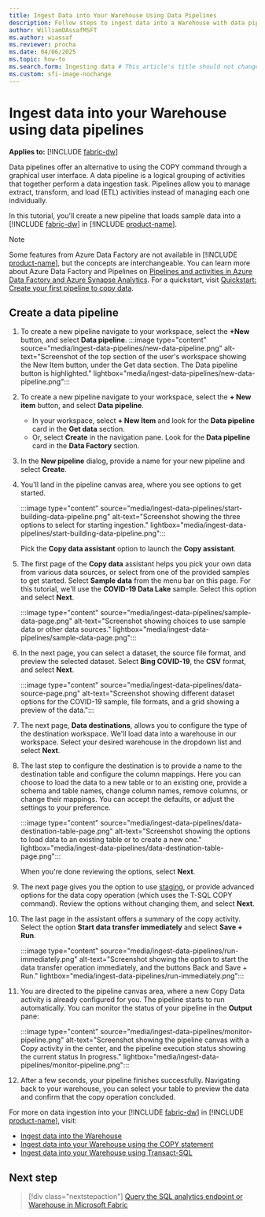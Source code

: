 ```yaml
---
title: Ingest Data into Your Warehouse Using Data Pipelines
description: Follow steps to ingest data into a Warehouse with data pipelines in Microsoft Fabric.
author: WilliamDAssafMSFT
ms.author: wiassaf
ms.reviewer: procha
ms.date: 04/06/2025
ms.topic: how-to
ms.search.form: Ingesting data # This article's title should not change. If so, contact engineering.
ms.custom: sfi-image-nochange
---
```

# Ingest data into your Warehouse using data pipelines

**Applies to:** [!INCLUDE [fabric-dw](includes/applies-to-version/fabric-dw.md)]

Data pipelines offer an alternative to using the COPY command through a graphical user interface. A data pipeline is a logical grouping of activities that together perform a data ingestion task. Pipelines allow you to manage extract, transform, and load (ETL) activities instead of managing each one individually.

In this tutorial, you'll create a new pipeline that loads sample data into a [!INCLUDE [fabric-dw](includes/fabric-dw.md)] in [!INCLUDE [product-name](../includes/product-name.md)].

> [!NOTE]
> Some features from Azure Data Factory are not available in [!INCLUDE [product-name](../includes/product-name.md)], but the concepts are interchangeable. You can learn more about Azure Data Factory and Pipelines on [Pipelines and activities in Azure Data Factory and Azure Synapse Analytics](/azure/data-factory/concepts-pipelines-activities). For a quickstart, visit [Quickstart: Create your first pipeline to copy data](../data-factory/create-first-pipeline-with-sample-data.md).

## Create a data pipeline

1. To create a new pipeline navigate to your workspace, select the **+New** button, and select **Data pipeline**.
    :::image type="content" source="media/ingest-data-pipelines/new-data-pipeline.png" alt-text="Screenshot of the top section of the user's workspace showing the New Item button, under the Get data section. The Data pipeline button is highlighted." lightbox="media/ingest-data-pipelines/new-data-pipeline.png":::
1. To create a new pipeline navigate to your workspace, select the **+ New item** button, and select **Data pipeline**.
    - In your workspace, select **+ New Item** and look for the **Data pipeline** card in the **Get data** section. 
    - Or, select **Create** in the navigation pane. Look for the **Data pipeline** card in the **Data Factory** section.

1. In the **New pipeline** dialog, provide a name for your new pipeline and select **Create**.

1. You'll land in the pipeline canvas area, where you see options to get started.

    :::image type="content" source="media/ingest-data-pipelines/start-building-data-pipeline.png" alt-text="Screenshot showing the three options to select for starting ingestion." lightbox="media/ingest-data-pipelines/start-building-data-pipeline.png":::

    Pick the **Copy data assistant** option to launch the **Copy assistant**.

1. The first page of the **Copy data** assistant helps you pick your own data from various data sources, or select from one of the provided samples to get started. Select **Sample data** from the menu bar on this page. For this tutorial, we'll use the **COVID-19 Data Lake** sample. Select this option and select **Next**.

    :::image type="content" source="media/ingest-data-pipelines/sample-data-page.png" alt-text="Screenshot showing choices to use sample data or other data sources." lightbox="media/ingest-data-pipelines/sample-data-page.png":::

1. In the next page, you can select a dataset, the source file format, and preview the selected dataset. Select **Bing COVID-19**, the **CSV** format, and select **Next**.

    :::image type="content" source="media/ingest-data-pipelines/data-source-page.png" alt-text="Screenshot showing different dataset options for the COVID-19 sample, file formats, and a grid showing a preview of the data.":::

1. The next page, **Data destinations**, allows you to configure the type of the destination workspace. We'll load data into a warehouse in our workspace. Select your desired warehouse in the dropdown list and select **Next**. 

1. The last step to configure the destination is to provide a name to the destination table and configure the column mappings. Here you can choose to load the data to a new table or to an existing one, provide a schema and table names, change column names, remove columns, or change their mappings. You can accept the defaults, or adjust the settings to your preference.

    :::image type="content" source="media/ingest-data-pipelines/data-destination-table-page.png" alt-text="Screenshot showing the options to load data to an existing table or to create a new one." lightbox="media/ingest-data-pipelines/data-destination-table-page.png":::

    When you're done reviewing the options, select **Next**.

1. The next page gives you the option to use [staging](/azure/data-factory/copy-activity-performance-features#staged-copy), or provide advanced options for the data copy operation (which uses the T-SQL COPY command). Review the options without changing them, and select **Next**.
 
1. The last page in the assistant offers a summary of the copy activity. Select the option **Start data transfer immediately** and select **Save + Run**. 

    :::image type="content" source="media/ingest-data-pipelines/run-immediately.png" alt-text="Screenshot showing the option to start the data transfer operation immediately, and the buttons Back and Save + Run." lightbox="media/ingest-data-pipelines/run-immediately.png":::

1. You are directed to the pipeline canvas area, where a new Copy Data activity is already configured for you. The pipeline starts to run automatically. You can monitor the status of your pipeline in the **Output** pane: 

    :::image type="content" source="media/ingest-data-pipelines/monitor-pipeline.png" alt-text="Screenshot showing the pipeline canvas with a Copy activity in the center, and the pipeline execution status showing the current status In progress." lightbox="media/ingest-data-pipelines/monitor-pipeline.png":::

1. After a few seconds, your pipeline finishes successfully. Navigating back to your warehouse, you can select your table to preview the data and confirm that the copy operation concluded. 

For more on data ingestion into your [!INCLUDE [fabric-dw](includes/fabric-dw.md)] in [!INCLUDE [product-name](../includes/product-name.md)], visit:

- [Ingest data into the Warehouse](ingest-data.md)
- [Ingest data into your Warehouse using the COPY statement](ingest-data-copy.md)
- [Ingest data into your Warehouse using Transact-SQL](ingest-data-tsql.md)

## Next step

> [!div class="nextstepaction"]
> [Query the SQL analytics endpoint or Warehouse in Microsoft Fabric](query-warehouse.md)
